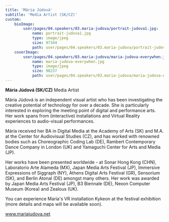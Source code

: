 ```yaml
---
title: 'Mária Júdová'
subtitle: 'Media Artist (SK/CZ)'
custom:
    bioImage:
        user/pages/04.speakers/03.maria-judova/portrait-judova1.jpg:
            name: portrait-judova1.jpg
            type: image/jpeg
            size: 97344
            path: user/pages/04.speakers/03.maria-judova/portrait-judova1.jpg
    coverImage:
        user/pages/04.speakers/03.maria-judova/maria-judova-everywhen.jpg:
            name: maria-judova-everywhen.jpg
            type: image/jpeg
            size: 98237
            path: user/pages/04.speakers/03.maria-judova/maria-judova-everywhen.jpg
---
```


**Mária Júdová (SK/CZ)**
Media Artist

Mária Júdová is an independent visual artist who has been investigating the creative potential of technology for over a decade. She is particularly interested in exploring the meeting point of digital and performance arts. Her work spans from (interactive) installations and Virtual Reality experiences to audio-visual performances.

Mária received her BA in Digital Media at the Academy of Arts (SK) and M.A. at the Center for Audiovisual Studies (CZ), and has worked with renowned bodies such as Choreographic Coding Lab (DE), Rambert Contemporary Dance Company in London (UK) and Yamaguchi Center for Arts and Media (JP).

Her works have been presented worldwide - at Sonar Hong Kong (CHN), Laboratorio Arte Alameda (MX), Japan Media Arts Festival (JP), Immersive Expressions of Siggraph (NY), Athens Digital Arts Festival (GR), Sensorium (SK), and Berlin Atonal (DE) amongst many others. Her work was awarded by Japan Media Arts Festival (JP), B3 Biennale (DE), Nexon Computer Museum (Korea) and Zealous (UK).

You can experience Maria's VR installation Kykeon at the festival exhibition (more details and maps will be available soon).

www.mariajudova.net
